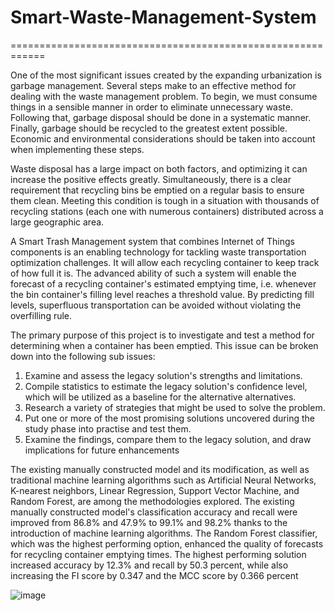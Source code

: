 # Smart-Waste-Management-System
============================================================

One of the most significant issues created by the expanding urbanization is garbage management. Several steps make to an effective method for dealing with the waste management problem. To begin, we must consume things in a sensible manner in order to eliminate unnecessary waste. Following that, garbage disposal should be done in a systematic manner. Finally, garbage should be recycled to the greatest extent possible. Economic and environmental considerations should be taken into account when implementing these steps. 

Waste disposal has a large impact on both factors, and optimizing it can increase the positive effects greatly. Simultaneously, there is a clear requirement that recycling bins be emptied on a regular basis to ensure them clean. Meeting this condition is tough in a situation with thousands of recycling stations (each one with numerous containers) distributed across a large geographic area. 

A Smart Trash Management system that combines Internet of Things components is an enabling technology for tackling waste transportation optimization challenges. It will allow each recycling container to keep track of how full it is. The advanced ability of such a system will enable the forecast of a recycling container's estimated emptying time, i.e. whenever the bin container's filling level reaches a threshold value. By predicting fill levels, superfluous transportation can be avoided without violating the overfilling rule.

The primary purpose of this project is to investigate and test a method for determining when a container has been emptied. This issue can be broken down into the following sub issues:
1. Examine and assess the legacy solution's strengths and limitations.
2. Compile statistics to estimate the legacy solution's confidence level, which will be utilized as a baseline for the alternative alternatives.
3. Research a variety of strategies that might be used to solve the problem. 
4. Put one or more of the most promising solutions uncovered during the study phase into practise and test them.
5. Examine the findings, compare them to the legacy solution, and draw implications for future enhancements

The existing manually constructed model and its modification, as well as traditional machine learning algorithms such as Artificial Neural Networks, K-nearest neighbors, Linear Regression, Support Vector Machine, and Random Forest, are among the methodologies explored. The existing manually constructed model's classification accuracy and recall were improved from 86.8% and 47.9% to 99.1% and 98.2% thanks to the introduction of machine learning algorithms. The Random Forest classifier, which was the highest performing option, enhanced the quality of forecasts for recycling container emptying times. The highest performing solution increased accuracy by 12.3% and recall by 50.3 percent, while also increasing the FI score by 0.347 and the MCC score by 0.366 percent




![image](https://user-images.githubusercontent.com/106669003/194737407-ba3ac48a-44f3-4778-993e-03d04e9d171f.png)
